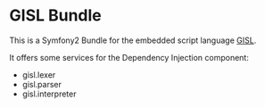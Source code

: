 GISL Bundle
=====================

This is a Symfony2 Bundle for the embedded script language [GISL](https://github.com/nnscr/gisl).

It offers some services for the Dependency Injection component:
* gisl.lexer
* gisl.parser
* gisl.interpreter
